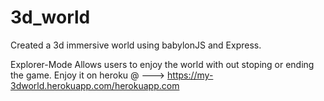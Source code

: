 # 3d_world
Created a 3d immersive world using babylonJS and Express. 

Explorer-Mode Allows users to enjoy the world with out stoping or ending the game. Enjoy it on heroku @ --->   https://my-3dworld.herokuapp.com/herokuapp.com 